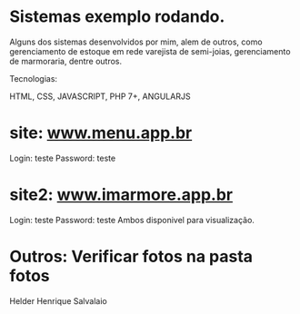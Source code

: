 # Sistemas exemplo rodando.

Alguns dos sistemas desenvolvidos por mim, alem de outros, como gerenciamento de estoque em rede varejista de semi-joias, gerenciamento de marmoraria, dentre outros. 

Tecnologias:

HTML, CSS, JAVASCRIPT, PHP 7+, ANGULARJS

# site: www.menu.app.br
Login: teste
Password: teste

# site2: www.imarmore.app.br
Login: teste
Password: teste
Ambos disponivel para visualização.


# Outros: Verificar fotos na pasta fotos



Helder Henrique Salvalaio
